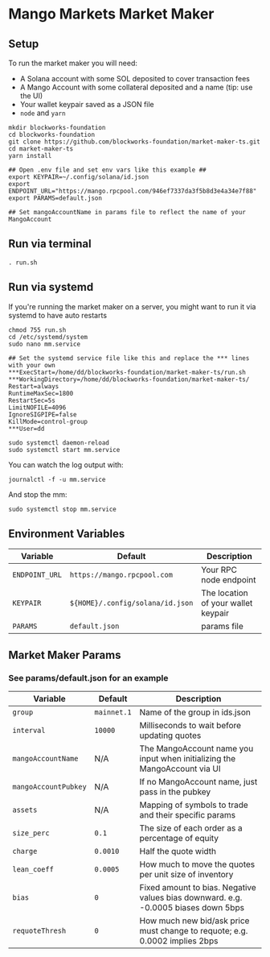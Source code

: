 # Mango Markets Market Maker

## Setup
To run the market maker you will need:
* A Solana account with some SOL deposited to cover transaction fees
* A Mango Account with some collateral deposited and a name (tip: use the UI)
* Your wallet keypair saved as a JSON file
* `node` and `yarn`

```shell
mkdir blockworks-foundation
cd blockworks-foundation
git clone https://github.com/blockworks-foundation/market-maker-ts.git
cd market-maker-ts
yarn install

## Open .env file and set env vars like this example ##
export KEYPAIR=~/.config/solana/id.json
export ENDPOINT_URL="https://mango.rpcpool.com/946ef7337da3f5b8d3e4a34e7f88"
export PARAMS=default.json

## Set mangoAccountName in params file to reflect the name of your MangoAccount
```

## Run via terminal
```shell
. run.sh
```

## Run via systemd
If you're running the market maker on a server, you might want to run it via systemd to have auto restarts
```shell
chmod 755 run.sh
cd /etc/systemd/system
sudo nano mm.service

## Set the systemd service file like this and replace the *** lines with your own
***ExecStart=/home/dd/blockworks-foundation/market-maker-ts/run.sh
***WorkingDirectory=/home/dd/blockworks-foundation/market-maker-ts/
Restart=always
RuntimeMaxSec=1800
RestartSec=5s
LimitNOFILE=4096
IgnoreSIGPIPE=false
KillMode=control-group
***User=dd

sudo systemctl daemon-reload
sudo systemctl start mm.service
```

You can watch the log output with:
```shell
journalctl -f -u mm.service
```

And stop the mm:
```shell
sudo systemctl stop mm.service
```


## Environment Variables
| Variable | Default | Description |
| -------- | ------- | ----------- |
| `ENDPOINT_URL` | `https://mango.rpcpool.com` | Your RPC node endpoint |
| `KEYPAIR` | `${HOME}/.config/solana/id.json` | The location of your wallet keypair |
| `PARAMS` | `default.json` | params file |


## Market Maker Params
### See params/default.json for an example
| Variable | Default | Description |
| -------- | ------- | ----------- |
| `group` | `mainnet.1` | Name of the group in ids.json |
| `interval` | `10000` | Milliseconds to wait before updating quotes |
| `mangoAccountName` | N/A | The MangoAccount name you input when initializing the MangoAccount via UI |
| `mangoAccountPubkey` | N/A | If no MangoAccount name, just pass in the pubkey |
| `assets` | N/A | Mapping of symbols to trade and their specific params |
| `size_perc` | `0.1` | The size of each order as a percentage of equity |
| `charge` | `0.0010` | Half the quote width |
| `lean_coeff` | `0.0005` | How much to move the quotes per unit size of inventory |
| `bias` | `0` | Fixed amount to bias. Negative values bias downward. e.g. -0.0005 biases down 5bps |
| `requoteThresh` | `0` | How much new bid/ask price must change to requote; e.g. 0.0002 implies 2bps |


